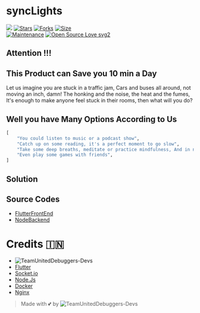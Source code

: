 # syncLights
[![](https://img.shields.io/badge/syncLights-v1.0.0-blue)](#)
[![Stars](https://img.shields.io/github/stars/IshanSingla/syncLights?style=flat-square&color=yellow)](https://github.com/IshanSingla/syncLights/stargazers)
[![Forks](https://img.shields.io/github/forks/IshanSingla/syncLights?style=flat-square&color=orange)](https://github.com/IshanSingla/syncLights/fork)
[![Size](https://img.shields.io/github/repo-size/IshanSingla/syncLights?style=flat-square&color=green)](https://github.com/IshanSingla/syncLights/)   
[![Maintenance](https://img.shields.io/badge/Maintained%3F-yes-green.svg)](https://github.com/IshanSingla/syncLights/graphs/commit-activity) 
[![Open Source Love svg2](https://badges.frapsoft.com/os/v2/open-source.svg?v=103)](https://github.com/IshanSingla/syncLights)

## Attention !!!
## This Product can Save you 10 min a Day
Let us imagine you are stuck in a traffic jam,
Cars and buses all around, not moving an inch, damn!
The honking and the noise, the heat and the fumes,
It's enough to make anyone feel stuck in their rooms, 
then what will you do?

## Well you have Many Options According to Us
```python
[
    "You could listen to music or a podcast show",
    "Catch up on some reading, it's a perfect moment to go slow",
    "Take some deep breaths, meditate or practice mindfulness, And in no time, you'll feel calm and stress-less.",
    "Even play some games with friends",
]
```

## Solution


## Source Codes
* [FlutterFrontEnd](https://github.com/IshanSingla/syncLights/tree/FlutterFrontEnd)
* [NodeBackend](https://github.com/IshanSingla/syncLights/tree/NodeBackend)

# Credits 🇮🇳
* ![TeamUnitedDebuggers-Devs](https://img.shields.io/static/v1?label=TeamUnitedDebuggers&message=devs&color=critical)
* [Flutter](https://github.com/flutter/flutter)
* [Socket.io](https://github.com/socketio/socket.io)
* [Node.Js](https://github.com/nodejs)
* [Docker](https://github.com/jenkinsci/docker)
* [Nginx](https://github.com/nginx/nginx)


> Made with 💕 by ![TeamUnitedDebuggers-Devs](https://img.shields.io/static/v1?label=TeamUnitedDebuggers&message=devs&color=critical)